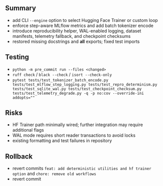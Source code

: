 ## Summary
- add CLI `--engine` option to select Hugging Face Trainer or custom loop
- enforce step-aware MLflow metrics and add batch tokenizer encode
- introduce reproducibility helper, WAL-enabled logging, dataset manifests, telemetry fallback, and checkpoint checksums
- restored missing docstrings and __all__ exports; fixed test imports

## Testing
- `python -m pre_commit run --files <changed>`
- `ruff check` / `black --check` / `isort --check-only`
- `pytest tests/test_tokenizer_batch_encode.py tests/test_mlflow_step_logging.py tests/test_repro_determinism.py tests/test_sqlite_wal.py tests/test_checkpoint_checksum.py tests/test_telemetry_degrade.py -q -p no:cov --override-ini addopts=""`

## Risks
- HF Trainer path minimally wired; further integration may require additional flags
- WAL mode requires short reader transactions to avoid locks
- existing formatting and test failures in repository

## Rollback
- revert commits `feat: add deterministic utilities and hf trainer option` and `chore: remove old workflows`
- revert commit
